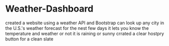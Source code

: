# Weather-Dashboard
created a website using a weather API and Bootstrap 
can look up any city in the U.S.'s weather forecast for the nest few days 
it lets you know the temperature and weather or not it is raining or sunny 
crrated a clear hostpry button for a clean slate
